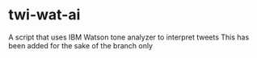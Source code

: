 # twi-wat-ai
A script that uses IBM Watson tone analyzer to interpret tweets
This has been added for the sake of the branch only